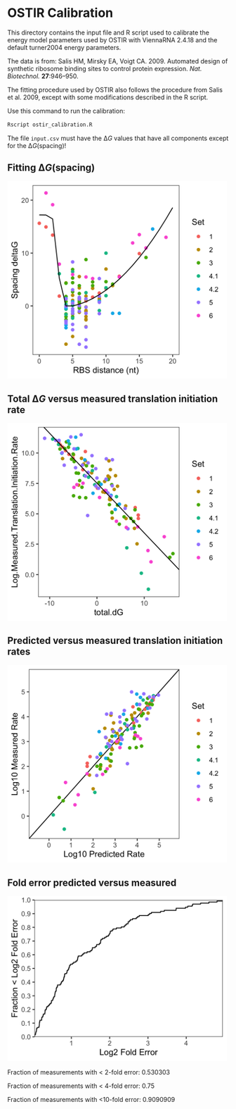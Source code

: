 # OSTIR Calibration

This directory contains the input file and R script used to calibrate the energy model parameters used by OSTIR with ViennaRNA 2.4.18 and the default turner2004 energy parameters.

The data is from: Salis HM, Mirsky EA, Voigt CA. 2009. Automated design of synthetic ribosome binding sites to control protein expression. _Nat. Biotechnol._ **27**:946–950.

The fitting procedure used by OSTIR also follows the procedure from Salis et al. 2009, except with some modifications described in the R script.

Use this command to run the calibration:
```bash
Rscript ostir_calibration.R
```

The file `input.csv` must have the Δ*G* values that have all components except for the Δ*G*(spacing)!

## Fitting Δ*G*(spacing)

<img src="output.spacing_dG.png" width="500">

## Total Δ*G* versus measured translation initiation rate

<img src="output.total_dG_versus_measured_rate.png" width="500">

## Predicted versus measured translation initiation rates

<img src="output.predicted_rate_versus_measured_rate.png" width="500">

## Fold error predicted versus measured

<img src="output.log2_fold_error.png" width="500">

Fraction of measurements with < 2-fold error: 0.530303

Fraction of measurements with < 4-fold error: 0.75

Fraction of measurements with <10-fold error: 0.9090909

